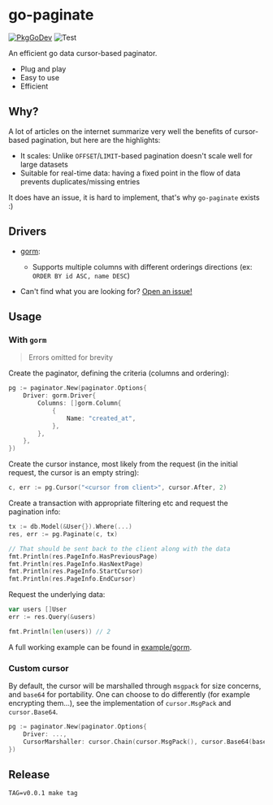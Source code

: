 # go-paginate
[![PkgGoDev](https://pkg.go.dev/badge/github.com/raphaelvigee/go-paginate)](https://pkg.go.dev/github.com/raphaelvigee/go-paginate)
![Test](https://github.com/raphaelvigee/go-paginate/workflows/Test/badge.svg)

An efficient go data cursor-based paginator.

- Plug and play
- Easy to use
- Efficient

## Why?

A lot of articles on the internet summarize very well the benefits of cursor-based pagination, but here are the highlights:

- It scales: Unlike `OFFSET`/`LIMIT`-based pagination doesn't scale well for large datasets
- Suitable for real-time data: having a fixed point in the flow of data prevents duplicates/missing entries

It does have an issue, it is hard to implement, that's why `go-paginate` exists :)

## Drivers

- [gorm](https://gorm.io):
    - Supports multiple columns with different orderings directions (ex: `ORDER BY id ASC, name DESC`)

- Can't find what you are looking for? [Open an issue!](https://github.com/raphaelvigee/go-paginate/issues/new)

## Usage

### With `gorm`

> Errors omitted for brevity

Create the paginator, defining the criteria (columns and ordering):

```go
pg := paginator.New(paginator.Options{
    Driver: gorm.Driver{
        Columns: []gorm.Column{
            {
                Name: "created_at",
            },
        },
    },
})
```

Create the cursor instance, most likely from the request (in the initial request, the cursor is an empty string):

```go
c, err := pg.Cursor("<cursor from client>", cursor.After, 2)
```

Create a transaction with appropriate filtering etc and request the pagination info:

```go
tx := db.Model(&User{}).Where(...)
res, err := pg.Paginate(c, tx)

// That should be sent back to the client along with the data
fmt.Println(res.PageInfo.HasPreviousPage)
fmt.Println(res.PageInfo.HasNextPage)
fmt.Println(res.PageInfo.StartCursor)
fmt.Println(res.PageInfo.EndCursor)
```

Request the underlying data:

```go
var users []User
err := res.Query(&users)

fmt.Println(len(users)) // 2
```

A full working example can be found in [example/gorm](./example/gorm/main.go).

### Custom cursor

By default, the cursor will be marshalled through `msgpack` for size concerns, and `base64` for portability.
One can choose to do differently (for example encrypting them...), see the implementation of `cursor.MsgPack` and `cursor.Base64`.

```go
pg := paginator.New(paginator.Options{
    Driver: ...,
    CursorMarshaller: cursor.Chain(cursor.MsgPack(), cursor.Base64(base64.StdEncoding))
})
```

## Release

    TAG=v0.0.1 make tag
